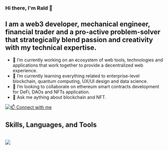 ### Hi there, I'm Rald 👋

## I am a web3 developer, mechanical engineer, financial trader and a pro-active problem-solver that strategically blend passion and creativity with my technical expertise.
- 🔭 I’m currently working on an ecosystem of web tools, technologies and applications that work together to provide a decentralized web experience.
- 🌱 I’m currently learning everything related to enterprise-level blockchain, quantum computing, UX/UI design and data science.
- 👯 I’m looking to collaborate on ethereum smart contracts development for DeFi, DAOs and NFTs application.
- 💬 Ask me aything about blockchain and NFT.

[![📫 Connect with me](https://skillicons.dev/icons?i=linkedin)](https://www.linkedin.com/in/rald)

<p align="center">
  <h2>Skills, Languages, and Tools</h2> <br/>
  <a href="https://skillicons.dev">
    <img src="https://skillicons.dev/icons?i=js,html,css,react,solidity,nodejs,py,pytorch,matlab,kubernetes,figma,styledcomponents,ai,vscode" />
  </a>
</p>
